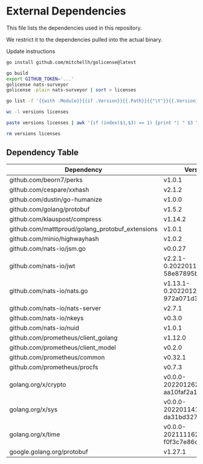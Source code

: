 # External Dependencies

This file lists the dependencies used in this repository.

We restrict it to the dependencies pulled into the actual binary.

Update instructions

```sh
go install github.com/mitchellh/golicense@latest

go build
export GITHUB_TOKEN='...'
golicense nats-surveyor
golicense -plain nats-surveyor | sort > licenses

go list -f '{{with .Module}}{{if .Version}}{{.Path}}{{"\t"}}{{.Version}}{{end}}{{end}}' all | sort -u > versions

wc -l versions licenses

paste versions licenses | awk '{if (index($1,$3) == 1) {print "| " $3 " | " $2 " | " $4 " |"} else {print "MISMATCH"}}'

rm versions licenses
```

## Dependency Table

| Dependency | Version | License |
|-|-|-|
| github.com/beorn7/perks | v1.0.1 | MIT |
| github.com/cespare/xxhash | v2.1.2 | MIT |
| github.com/dustin/go-humanize | v1.0.0 | MIT |
| github.com/golang/protobuf | v1.5.2 | BSD |
| github.com/klauspost/compress | v1.14.2 | MIT |
| github.com/matttproud/golang_protobuf_extensions | v1.0.1 | Apache |
| github.com/minio/highwayhash | v1.0.2 | Apache |
| github.com/nats-io/jsm.go | v0.0.27 | Apache |
| github.com/nats-io/jwt | v2.2.1-0.20220113022732-58e87895b296 | Apache |
| github.com/nats-io/nats.go | v1.13.1-0.20220121202836-972a071d373d | Apache |
| github.com/nats-io/nats-server | v2.7.1 | Apache |
| github.com/nats-io/nkeys | v0.3.0 | Apache |
| github.com/nats-io/nuid | v1.0.1 | Apache |
| github.com/prometheus/client_golang | v1.12.0 | Apache |
| github.com/prometheus/client_model | v0.2.0 | Apache |
| github.com/prometheus/common | v0.32.1 | Apache |
| github.com/prometheus/procfs | v0.7.3 | Apache |
| golang.org/x/crypto | v0.0.0-20220126234351-aa10faf2a1f8 | BSD |
| golang.org/x/sys | v0.0.0-20220114195835-da31bd327af9 | BSD |
| golang.org/x/time | v0.0.0-20211116232009-f0f3c7e86c11 | BSD |
| google.golang.org/protobuf | v1.27.1 | BSD |